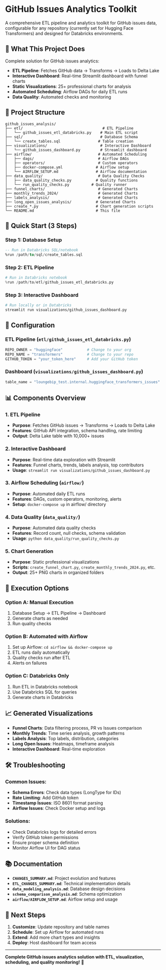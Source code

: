 # GitHub Issues Analytics Toolkit

A comprehensive ETL pipeline and analytics toolkit for GitHub issues data, configurable for any repository (currently set for Hugging Face Transformers) and designed for Databricks environments.

## 🎯 **What This Project Does**

Complete solution for GitHub issues analytics:
- **ETL Pipeline**: Fetches GitHub data → Transforms → Loads to Delta Lake
- **Interactive Dashboard**: Real-time Streamlit dashboard with funnel charts
- **Static Visualizations**: 25+ professional charts for analysis
- **Automated Scheduling**: Airflow DAGs for daily ETL runs
- **Data Quality**: Automated checks and monitoring

## 📁 **Project Structure**

```
github_issues_analysis/
├── etl/                                    # ETL Pipeline
│   └── github_issues_etl_databricks.py    # Main ETL script
├── sql/                                   # Database Schema
│   └── create_tables.sql                 # Table creation
├── visualizations/                        # Interactive Dashboard
│   └── github_issues_dashboard.py         # Streamlit dashboard
├── airflow/                              # Automated Scheduling
│   ├── dags/                             # Airflow DAGs
│   ├── operators/                        # Custom operators
│   ├── docker-compose.yml               # Airflow setup
│   └── AIRFLOW_SETUP.md                 # Airflow documentation
├── data_quality/                         # Data Quality Checks
│   ├── data_quality_checks.py           # Quality functions
│   └── run_quality_checks.py          # Quality runner
├── funnel_charts/                        # Generated Charts
├── monthly_trends_2024/                  # Generated Charts
├── labels_analysis/                      # Generated Charts
├── long_open_issues_analysis/           # Generated Charts
├── create_*.py                          # Chart generation scripts
└── README.md                            # This file
```

## 🚀 **Quick Start (3 Steps)**

### **Step 1: Database Setup**
```sql
-- Run in Databricks SQL/notebook
%run /path/to/sql/create_tables.sql
```

### **Step 2: ETL Pipeline**
```python
# Run in Databricks notebook
%run /path/to/etl/github_issues_etl_databricks.py
```

### **Step 3: Interactive Dashboard**
```bash
# Run locally or in Databricks
streamlit run visualizations/github_issues_dashboard.py
```

## 🔧 **Configuration**

### **ETL Pipeline** (`etl/github_issues_etl_databricks.py`)
```python
REPO_OWNER = "huggingface"           # Change to your org
REPO_NAME = "transformers"           # Change to your repo
GITHUB_TOKEN = "your_token_here"     # Add your GitHub token
```

### **Dashboard** (`visualizations/github_issues_dashboard.py`)
```python
table_name = "loungebip_test.internal.huggingface_transformers_issues"
```

## 📊 **Components Overview**

### **1. ETL Pipeline**
- **Purpose**: Fetches GitHub issues → Transforms → Loads to Delta Lake
- **Features**: GitHub API integration, schema handling, rate limiting
- **Output**: Delta Lake table with 10,000+ issues

### **2. Interactive Dashboard**
- **Purpose**: Real-time data exploration with Streamlit
- **Features**: Funnel charts, trends, labels analysis, top contributors
- **Usage**: `streamlit run visualizations/github_issues_dashboard.py`

### **3. Airflow Scheduling** (`airflow/`)
- **Purpose**: Automated daily ETL runs
- **Features**: DAGs, custom operators, monitoring, alerts
- **Setup**: `docker-compose up` in airflow/ directory

### **4. Data Quality** (`data_quality/`)
- **Purpose**: Automated data quality checks
- **Features**: Record count, null checks, schema validation
- **Usage**: `python data_quality/run_quality_checks.py`

### **5. Chart Generation**
- **Purpose**: Static professional visualizations
- **Scripts**: `create_funnel_chart.py`, `create_monthly_trends_2024.py`, etc.
- **Output**: 25+ PNG charts in organized folders

## 🎯 **Execution Options**

### **Option A: Manual Execution**
1. Database Setup → ETL Pipeline → Dashboard
2. Generate charts as needed
3. Run quality checks

### **Option B: Automated with Airflow**
1. Set up Airflow: `cd airflow && docker-compose up`
2. ETL runs daily automatically
3. Quality checks run after ETL
4. Alerts on failures

### **Option C: Databricks Only**
1. Run ETL in Databricks notebook
2. Use Databricks SQL for queries
3. Generate charts in Databricks

## 📈 **Generated Visualizations**

- **Funnel Charts**: Data filtering process, PR vs Issues comparison
- **Monthly Trends**: Time series analysis, growth patterns
- **Labels Analysis**: Top labels, distribution, categories
- **Long Open Issues**: Heatmaps, timeframe analysis
- **Interactive Dashboard**: Real-time exploration

## 🛠️ **Troubleshooting**

### **Common Issues:**
- **Schema Errors**: Check data types (LongType for IDs)
- **Rate Limiting**: Add GitHub token
- **Timestamp Issues**: ISO 8601 format parsing
- **Airflow Issues**: Check Docker setup and logs

### **Solutions:**
- Check Databricks logs for detailed errors
- Verify GitHub token permissions
- Ensure proper schema definition
- Monitor Airflow UI for DAG status

## 📚 **Documentation**

- **`CHANGES_SUMMARY.md`**: Project evolution and features
- **`ETL_CHANGES_SUMMARY.md`**: Technical implementation details
- **`data_modeling_analysis.md`**: Database design decisions
- **`schema_comparison_analysis.md`**: Schema optimization
- **`airflow/AIRFLOW_SETUP.md`**: Airflow setup and usage

## 🚀 **Next Steps**

1. **Customize**: Update repository and table names
2. **Schedule**: Set up Airflow for automated runs
3. **Extend**: Add more chart types and insights
4. **Deploy**: Host dashboard for team access

---

**Complete GitHub issues analytics solution with ETL, visualization, scheduling, and quality monitoring!** 🎯